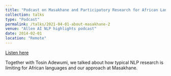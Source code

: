 ```yaml
---
title: "Podcast on Masakhane and Participatory Research for African Languages"
collection: talks
type: "Podcast"
permalink: /talks/2021-04-01-about-masakhane-2
venue: "Allen AI NLP highlights podcast"
date: 2014-02-01
location: "Remote"
---
```


[Listen here](https://soundcloud.com/nlp-highlights/127-masakhane-and-participatory-research-for-african-languages-with-tosin-adewumi-and-perez-ogayo)

Together with Tosin Adewumi, we talked about how typical NLP research is limiting for African languages and our approach at Masakhane.
